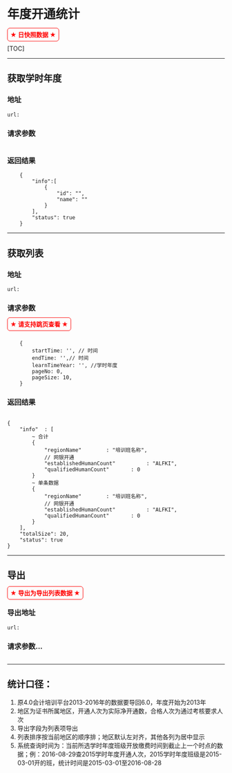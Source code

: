 # 年度开通统计

<span style="color:red;font-weight:bold;padding: 6px;border-radius:6px;border: 1px solid;">★ 日快照数据 ★ </span>

[TOC]

------------------------------------------

## 获取学时年度

### 地址
`url:`

### 请求参数

````

````

### 返回结果

````
	{
		"info":[
			{
				"id": "",
				"name": ""
			}
		],
		"status": true
	}
````

------------------------------------------

## 获取列表

### 地址
`url:`

### 请求参数

<span style="color:red;font-weight:bold;padding: 6px;border-radius:6px;border: 1px solid;">★ 请支持跳页查看 ★ </span>

````

	{
		startTime: '', // 时间
		endTime: '',// 时间
        learnTimeYear: '', //学时年度
		pageNo: 0,
		pageSize: 10,
	}

````

### 返回结果
````

{
    "info"  : [
    	~ 合计
        {
            "regionName"        : "培训班名称",
			// 网银开通
            "establishedHumanCount"          : "ALFKI",
            "qualifiedHumanCount"       : 0
        }
        ~ 单条数据
        {
            "regionName"        : "培训班名称",
			// 网银开通
            "establishedHumanCount"          : "ALFKI",
            "qualifiedHumanCount"       : 0
        }
    ],
    "totalSize": 20,
    "status": true
}

````

------------------------------------------

## 导出

<span style="color:red;font-weight:bold;padding: 6px;border-radius:6px;border: 1px solid;">★ 导出为导出列表数据 ★ </span>

### 导出地址


`url: `

### 请求参数...

````

````

------------------------------------------

## 统计口径：
1. 原4.0会计培训平台2013-2016年的数据要导回6.0，年度开始为2013年
2. 地区为证书所属地区，开通人次为实际净开通数，合格人次为通过考核要求人次
3. 导出字段为列表项导出
4. 列表排序按当前地区的顺序排；地区默认左对齐，其他各列为居中显示
5. 	系统查询时间为：当前所选学时年度班级开放缴费时间到截止上一个时点的数据；例：2016-08-29查2015学时年度开通人次，2015学时年度班级是2015-03-01开的班，统计时间是2015-03-01至2016-08-28